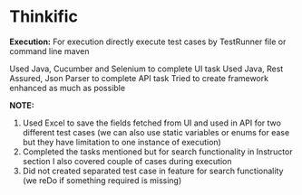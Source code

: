 # Thinkific

**Execution:** 
For execution directly execute test cases by TestRunner file or command line maven

Used Java, Cucumber and Selenium to complete UI task
Used Java, Rest Assured, Json Parser to complete API task
Tried to create framework enhanced as much as possible

**NOTE:** 
1. Used Excel to save the fields fetched from UI and used in API for two different test cases (we can also use static variables or enums for ease but they have limitation to one instance of execution)
2. Completed the tasks mentioned but for search functionality in Instructor section I also covered couple of cases during execution
3. Did not created separated test case in feature for search functionality (we reDo if something required is missing)

